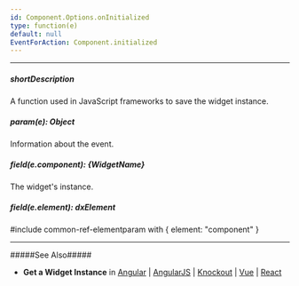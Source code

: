 ```yaml
---
id: Component.Options.onInitialized
type: function(e)
default: null
EventForAction: Component.initialized
---
```

---
##### shortDescription
A function used in JavaScript frameworks to save the widget instance.

##### param(e): Object
Information about the event.

##### field(e.component): {WidgetName}
The widget's instance.

##### field(e.element): dxElement
#include common-ref-elementparam with { element: "component" }

---
#####See Also#####
- **Get a Widget Instance** in [Angular](/concepts/40%20Angular%20Components/20%20Component%20Configuration%20Syntax/44%20Get%20a%20Widget%20Instance.md '/Documentation/Guide/Angular_Components/Component_Configuration_Syntax/#Get_a_Widget_Instance') | [AngularJS](/concepts/Getting%20Started/Widget%20Basics%20-%20AngularJS/03%20Get%20a%20Widget%20Instance.md '/Documentation/Guide/Getting_Started/Widget_Basics_-_AngularJS/Get_a_Widget_Instance/') | [Knockout](/concepts/Getting%20Started/Widget%20Basics%20-%20Knockout/03%20Get%20a%20Widget%20Instance.md '/Documentation/Guide/Getting_Started/Widget_Basics_-_Knockout/Get_a_Widget_Instance/') | [Vue](/concepts/55%20Vue%20Components/20%20Component%20Configuration%20Syntax/44%20Get%20a%20Widget%20Instance.md '/Documentation/Guide/Vue_Components/Component_Configuration_Syntax/#Get_a_Widget_Instance') | [React](/concepts/50%20React%20Components/40%20Component%20Configuration%20Syntax/65%20Get%20a%20Widget%20Instance.md '/Documentation/Guide/React_Components/Component_Configuration_Syntax/#Get_a_Widget_Instance')
